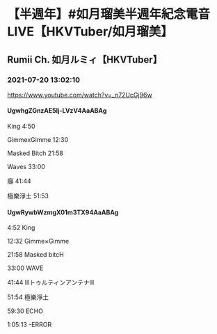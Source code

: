 # 【半週年】#如月瑠美半週年紀念電音LIVE【HKVTuber/如月瑠美】

## Rumii Ch. 如月ルミィ【HKVTuber】

### 2021-07-20 13:02:10

https://www.youtube.com/watch?v=_n72UcGj96w

#### UgwhgZGnzAE5Ij-LVzV4AaABAg

King 4:50

GimmexGimme 12:30

Masked Bitch 21:58

Waves 33:00

癲 41:44

極樂淨土 51:53



#### UgwRywbWzmgX01m3TX94AaABAg

4:52 King

12:32 Gimme×Gimme

21:58 Masked bitcH

33:00 WAVE

41:44 lllトゥルティンアンテナlll

51:54 極樂淨土

59:30 ECHO

1:05:13 -ERROR

